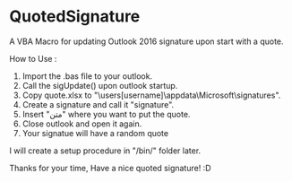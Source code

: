 # QuotedSignature
A VBA Macro for updating Outlook 2016 signature upon start with a quote.

How to Use :
1. Import the .bas file to your outlook.
2. Call the sigUpdate() upon outlook startup.
3. Copy quote.xlsx to "\users\[username]\appdata\Microsoft\signatures\".
3. Create a signature and call it "signature".
4. Insert "متن" where you want to put the quote.
5. Close outlook and open it again.
6. Your signatue will have a random quote 


I will create a setup procedure in "/bin/" folder later.

Thanks for your time, Have a nice quoted signature! :D
